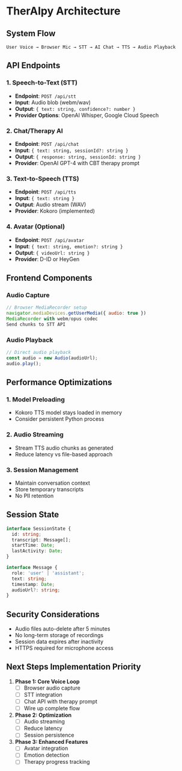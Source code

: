 # TherAIpy Architecture

## System Flow
```
User Voice → Browser Mic → STT → AI Chat → TTS → Audio Playback
```

## API Endpoints

### 1. Speech-to-Text (STT)
- **Endpoint**: `POST /api/stt`
- **Input**: Audio blob (webm/wav)
- **Output**: `{ text: string, confidence?: number }`
- **Provider Options**: OpenAI Whisper, Google Cloud Speech

### 2. Chat/Therapy AI
- **Endpoint**: `POST /api/chat`
- **Input**: `{ text: string, sessionId?: string }`
- **Output**: `{ response: string, sessionId: string }`
- **Provider**: OpenAI GPT-4 with CBT therapy prompt

### 3. Text-to-Speech (TTS)
- **Endpoint**: `POST /api/tts`
- **Input**: `{ text: string }`
- **Output**: Audio stream (WAV)
- **Provider**: Kokoro (implemented)

### 4. Avatar (Optional)
- **Endpoint**: `POST /api/avatar`
- **Input**: `{ text: string, emotion?: string }`
- **Output**: `{ videoUrl: string }`
- **Provider**: D-ID or HeyGen

## Frontend Components

### Audio Capture
```javascript
// Browser MediaRecorder setup
navigator.mediaDevices.getUserMedia({ audio: true })
MediaRecorder with webm/opus codec
Send chunks to STT API
```

### Audio Playback
```javascript
// Direct audio playback
const audio = new Audio(audioUrl);
audio.play();
```

## Performance Optimizations

### 1. Model Preloading
- Kokoro TTS model stays loaded in memory
- Consider persistent Python process

### 2. Audio Streaming
- Stream TTS audio chunks as generated
- Reduce latency vs file-based approach

### 3. Session Management
- Maintain conversation context
- Store temporary transcripts
- No PII retention

## Session State
```typescript
interface SessionState {
  id: string;
  transcript: Message[];
  startTime: Date;
  lastActivity: Date;
}

interface Message {
  role: 'user' | 'assistant';
  text: string;
  timestamp: Date;
  audioUrl?: string;
}
```

## Security Considerations
- Audio files auto-delete after 5 minutes
- No long-term storage of recordings
- Session data expires after inactivity
- HTTPS required for microphone access

## Next Steps Implementation Priority

1. **Phase 1: Core Voice Loop**
   - [ ] Browser audio capture
   - [ ] STT integration
   - [ ] Chat API with therapy prompt
   - [ ] Wire up complete flow

2. **Phase 2: Optimization**
   - [ ] Audio streaming
   - [ ] Reduce latency
   - [ ] Session persistence

3. **Phase 3: Enhanced Features**
   - [ ] Avatar integration
   - [ ] Emotion detection
   - [ ] Therapy progress tracking